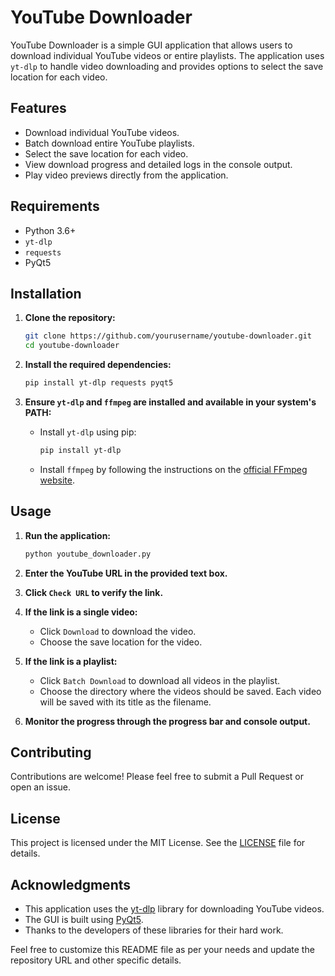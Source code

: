 # YouTube Downloader

YouTube Downloader is a simple GUI application that allows users to download individual YouTube videos or entire playlists. The application uses `yt-dlp` to handle video downloading and provides options to select the save location for each video.

## Features

- Download individual YouTube videos.
- Batch download entire YouTube playlists.
- Select the save location for each video.
- View download progress and detailed logs in the console output.
- Play video previews directly from the application.

## Requirements

- Python 3.6+
- `yt-dlp`
- `requests`
- PyQt5

## Installation

1. **Clone the repository:**

   ```bash
   git clone https://github.com/yourusername/youtube-downloader.git
   cd youtube-downloader
   ```

2. **Install the required dependencies:**

   ```bash
   pip install yt-dlp requests pyqt5
   ```

3. **Ensure `yt-dlp` and `ffmpeg` are installed and available in your system's PATH:**

   - Install `yt-dlp` using pip:
     ```bash
     pip install yt-dlp
     ```

   - Install `ffmpeg` by following the instructions on the [official FFmpeg website](https://ffmpeg.org/download.html).

## Usage

1. **Run the application:**

   ```bash
   python youtube_downloader.py
   ```

2. **Enter the YouTube URL in the provided text box.**

3. **Click `Check URL` to verify the link.**

4. **If the link is a single video:**
   - Click `Download` to download the video.
   - Choose the save location for the video.

5. **If the link is a playlist:**
   - Click `Batch Download` to download all videos in the playlist.
   - Choose the directory where the videos should be saved. Each video will be saved with its title as the filename.

6. **Monitor the progress through the progress bar and console output.**

## Contributing

Contributions are welcome! Please feel free to submit a Pull Request or open an issue.

## License

This project is licensed under the MIT License. See the [LICENSE](LICENSE) file for details.

## Acknowledgments

- This application uses the [yt-dlp](https://github.com/yt-dlp/yt-dlp) library for downloading YouTube videos.
- The GUI is built using [PyQt5](https://riverbankcomputing.com/software/pyqt/intro).
- Thanks to the developers of these libraries for their hard work.



Feel free to customize this README file as per your needs and update the repository URL and other specific details.
